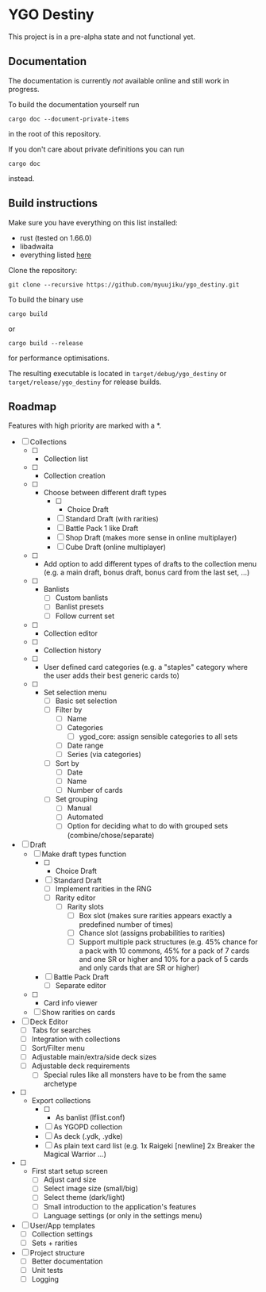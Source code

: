 # YGO Destiny

This project is in a pre-alpha state and not functional yet.

## Documentation
The documentation is currently *not* available online and still work in progress.

To build the documentation yourself run
```
cargo doc --document-private-items
```
in the root of this repository.

If you don't care about private definitions you can run
```
cargo doc
```
instead.

## Build instructions
Make sure you have everything on this list installed:
- rust (tested on 1.66.0)
- libadwaita
- everything listed [here](https://gtk-rs.org/gtk4-rs/git/book/installation.html)

Clone the repository:
```
git clone --recursive https://github.com/myuujiku/ygo_destiny.git
```

To build the binary use
```
cargo build
```
or
```
cargo build --release
```
for performance optimisations.

The resulting executable is located in `target/debug/ygo_destiny` or `target/release/ygo_destiny` for release builds.

## Roadmap

Features with high priority are marked with a *.

- [ ] Collections
    - [ ] * Collection list
    - [ ] * Collection creation
    - [ ] * Choose between different draft types
        - [ ] * Choice Draft
        - [ ] Standard Draft (with rarities)
        - [ ] Battle Pack 1 like Draft
        - [ ] Shop Draft (makes more sense in online multiplayer)
        - [ ] Cube Draft (online multiplayer)
    - [ ] * Add option to add different types of drafts to the collection menu (e.g. a main draft, bonus draft, bonus card from the last set, ...)
    - [ ] * Banlists
        - [ ] Custom banlists
        - [ ] Banlist presets
        - [ ] Follow current set
    - [ ] * Collection editor
    - [ ] * Collection history
    - [ ] * User defined card categories (e.g. a "staples" category where the user adds their best generic cards to)
    - [ ] * Set selection menu
        - [ ] Basic set selection
        - [ ] Filter by
            - [ ] Name
            - [ ] Categories
                - [ ] ygod_core: assign sensible categories to all sets
            - [ ] Date range
            - [ ] Series (via categories)
        - [ ] Sort by
            - [ ] Date
            - [ ] Name
            - [ ] Number of cards
        - [ ] Set grouping
            - [ ] Manual
            - [ ] Automated
            - [ ] Option for deciding what to do with grouped sets (combine/chose/separate)
- [ ] Draft
    - [ ] Make draft types function
        - [ ] * Choice Draft
        - [ ] Standard Draft
            - [ ] Implement rarities in the RNG
            - [ ] Rarity editor
                - [ ] Rarity slots
                    - [ ] Box slot (makes sure rarities appears exactly a predefined number of times)
                    - [ ] Chance slot (assigns probabilities to rarities)
                    - [ ] Support multiple pack structures (e.g. 45% chance for a pack with 10 commons, 45% for a pack of 7 cards and one SR or higher and 10% for a pack of 5 cards and only cards that are SR or higher)
        - [ ] Battle Pack Draft
            - [ ] Separate editor
    - [ ] * Card info viewer
    - [ ] Show rarities on cards
- [ ] Deck Editor
    - [ ] Tabs for searches
    - [ ] Integration with collections
    - [ ] Sort/Filter menu
    - [ ] Adjustable main/extra/side deck sizes
    - [ ] Adjustable deck requirements
        - [ ] Special rules like all monsters have to be from the same archetype
- [ ] * Export collections
    - [ ] * As banlist (lflist.conf)
    - [ ] As YGOPD collection
    - [ ] As deck (.ydk, .ydke)
    - [ ] As plain text card list (e.g. 1x Raigeki [newline] 2x Breaker the Magical Warrior ...)
- [ ] * First start setup screen
    - [ ] Adjust card size
    - [ ] Select image size (small/big)
    - [ ] Select theme (dark/light)
    - [ ] Small introduction to the application's features
    - [ ] Language settings (or only in the settings menu)
- [ ] User/App templates
    - [ ] Collection settings
    - [ ] Sets + rarities
- [ ] Project structure
    - [ ] Better documentation
    - [ ] Unit tests
    - [ ] Logging
